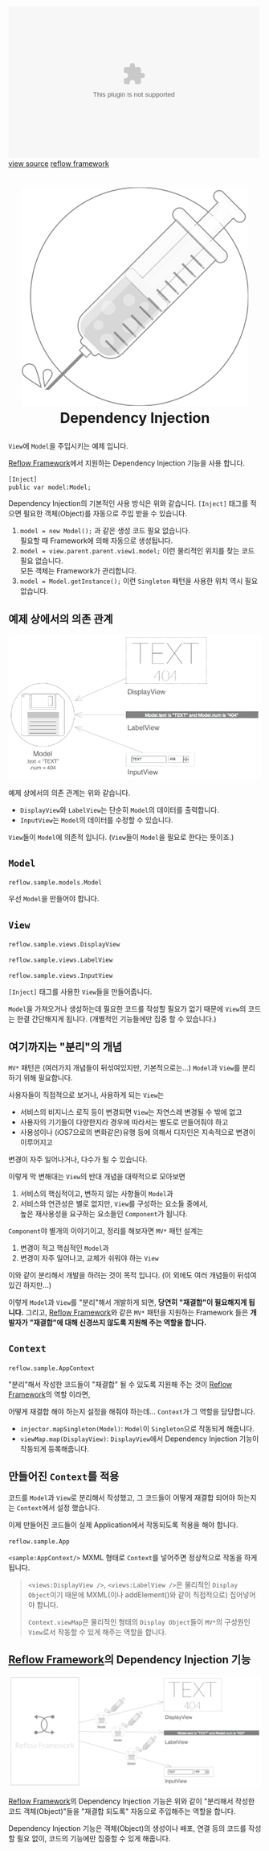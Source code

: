 <div class="center">
	<embed src="swfs/dependency-inection.simple-singleton-model.swf" width="500" height="300"/>
	<div>
		<a href="http://github.com/iamssen/reflow.sample.dependency-inection.simple-singleton-model" target="_blank"
		   class="btn btn-default btn-xs"><i class="fa fa-code"></i> view source</a>
		<a href="http://github.com/iamssen/reflow" target="_blank" class="btn btn-default btn-xs"><i
				class="fa fa-code-fork"></i> reflow framework</a>
	</div>
</div>



<h1>
	<p align="center">
		<img src="images/injector.mono.svg"/>
		<br/>
		Dependency Injection
	</p>
</h1>

`View`에 `Model`을 주입시키는 예제 입니다.

[Reflow Framework]에서 지원하는 Dependency Injection 기능을 사용 합니다.

	[Inject]
	public var model:Model;

Dependency Injection의 기본적인 사용 방식은 위와 같습니다. `[Inject]` 태그를 적으면 필요한 객체(Object)를 자동으로 주입 받을 수 있습니다.

1. `model = new Model();` 과 같은 생성 코드 필요 없습니다.    
필요할 때 Framework에 의해 자동으로 생성됩니다.
1. `model = view.parent.parent.view1.model;` 이런 물리적인 위치를 찾는 코드 필요 없습니다.   
모든 객체는 Framework가 관리합니다.
1. `model = Model.getInstance();` 이런 `Singleton` 패턴을 사용한 위치 역시 필요 없습니다.

## 예제 상에서의 의존 관계

![예제 상의 의존 관계](images/model-view-wire.png)

예제 상에서의 의존 관계는 위와 같습니다.

- `DisplayView`와 `LabelView`는 단순히 `Model`의 데이터를 출력합니다.
- `InputView`는 `Model`의 데이터를 수정할 수 있습니다.

`View`들이 `Model`에 의존적 입니다. (`View`들이 `Model`을 필요로 한다는 뜻이죠.)

## `Model`

`reflow.sample.models.Model`

<script src="http://gist-it.appspot.com/github/iamssen/reflow.sample.dependency-inection.simple-singleton-model/blob/gh-pages/src/reflow/sample/models/Model.as"></script>

우선 `Model`을 만들어야 합니다.

## `View`

`reflow.sample.views.DisplayView`

<script src="http://gist-it.appspot.com/github/iamssen/reflow.sample.dependency-inection.simple-singleton-model/blob/gh-pages/src/reflow/sample/views/DisplayView.mxml"></script>

`reflow.sample.views.LabelView`

<script src="http://gist-it.appspot.com/github/iamssen/reflow.sample.dependency-inection.simple-singleton-model/blob/gh-pages/src/reflow/sample/views/LabelView.mxml"></script>

`reflow.sample.views.InputView`

<script src="http://gist-it.appspot.com/github/iamssen/reflow.sample.dependency-inection.simple-singleton-model/blob/gh-pages/src/reflow/sample/views/InputView.mxml"></script>

`[Inject]` 태그를 사용한 `View`들을 만들어줍니다.

`Model`을 가져오거나 생성하는데 필요한 코드를 작성할 필요가 없기 때문에 `View`의 코드는 한결 간단해지게 됩니다. (개별적인 기능들에만 집중 할 수 있습니다.)

## 여기까지는 "분리"의 개념

`MV*` 패턴은 (여러가지 개념들이 뒤섞여있지만, 기본적으로는...) `Model`과 `View`를 분리하기 위해 필요합니다.

사용자들이 직접적으로 보거나, 사용하게 되는 `View`는 

- 서비스의 비지니스 로직 등이 변경되면 `View`는 자연스레 변경될 수 밖에 없고
- 사용자의 기기들이 다양한지라 경우에 따라서는 별도로 만들어줘야 하고
- 사용성이나 (iOS7으로의 변화같은)유행 등에 의해서 디자인은 지속적으로 변경이 이루어지고

변경이 자주 일어나거나, 다수가 될 수 있습니다. 

이렇게 막 변해대는 `View`의 반대 개념을 대략적으로 모아보면

1. 서비스의 핵심적이고, 변하지 않는 사항들이 `Model`과
1. 서비스와 연관성은 별로 없지만, `View`를 구성하는 요소들 중에서,    
높은 재사용성을 요구하는 요소들인 `Component`가 됩니다.

`Component`야 별개의 이야기이고, 정리를 해보자면 `MV*` 패턴 설계는

1. 변경이 적고 핵심적인 `Model`과
1. 변경이 자주 일어나고, 교체가 쉬워야 하는 `View`

이와 같이 분리해서 개발을 하려는 것이 목적 입니다. (이 외에도 여러 개념들이 뒤섞여 있긴 하지만...)

이렇게 `Model`과 `View`를 "분리"해서 개발하게 되면, **당연히 "재결합"이 필요해지게 됩니다.** 그리고, [Reflow Framework]와 같은 `MV*` 패턴을 지원하는 Framework 들은 **개발자가 "재결합"에 대해 신경쓰지 않도록 지원해 주는 역할을 합니다.**

## `Context`

`reflow.sample.AppContext`

<script src="http://gist-it.appspot.com/github/iamssen/reflow.sample.dependency-inection.simple-singleton-model/blob/gh-pages/src/reflow/sample/AppContext.as"></script>

"분리"해서 작성한 코드들이 "재결합" 될 수 있도록 지원해 주는 것이 [Reflow Framework]의 역할 이라면,

어떻게 재결합 해야 하는지 설정을 해줘야 하는데... `Context`가 그 역할을 담당합니다.

- `injector.mapSingleton(Model)`: `Model`이 `Singleton`으로 작동되게 해줍니다.
- `viewMap.map(DisplayView)`: `DisplayView`에서 Dependency Injection 기능이 작동되게 등록해줍니다.

## 만들어진 `Context`를 적용

코드를 `Model`과 `View`로 분리해서 작성했고, 그 코드들이 어떻게 재결합 되어야 하는지는 `Context`에서 설정 했습니다.

이제 만들어진 코드들이 실제 Application에서 작동되도록 적용을 해야 합니다.

`reflow.sample.App`

<script src="http://gist-it.appspot.com/github/iamssen/reflow.sample.dependency-inection.simple-singleton-model/blob/gh-pages/src/reflow/sample/App.mxml"></script>

`<sample:AppContext/>` MXML 형태로 `Context`를 넣어주면 정상적으로 작동을 하게 됩니다.

> `<views:DisplayView />`, `<views:LabelView />`은 물리적인 `Display Object`이기 때문에 MXML(이나 addElement()와 같이 직접적으로) 집어넣어야 합니다.
> 
> `Context.viewMap`은 물리적인 형태의 `Display Object`들이 `MV*`의 구성원인 `View`로서 작동할 수 있게 해주는 역할을 합니다.

## [Reflow Framework]의 Dependency Injection 기능

![Dependency Injection](images/reflow-framework-dependency-injection.png)

[Reflow Framework]의 Dependency Injection 기능은 위와 같이 "분리해서 작성한 코드 객체(Object)"들을 "재결합 되도록" 자동으로 주입해주는 역할을 합니다.

Dependency Injection 기능은 객체(Object)의 생성이나 배포, 연결 등의 코드를 작성할 필요 없이, 코드의 기능에만 집중할 수 있게 해줍니다.


[Reflow Framework]: http://github.com/iamssen/reflow
